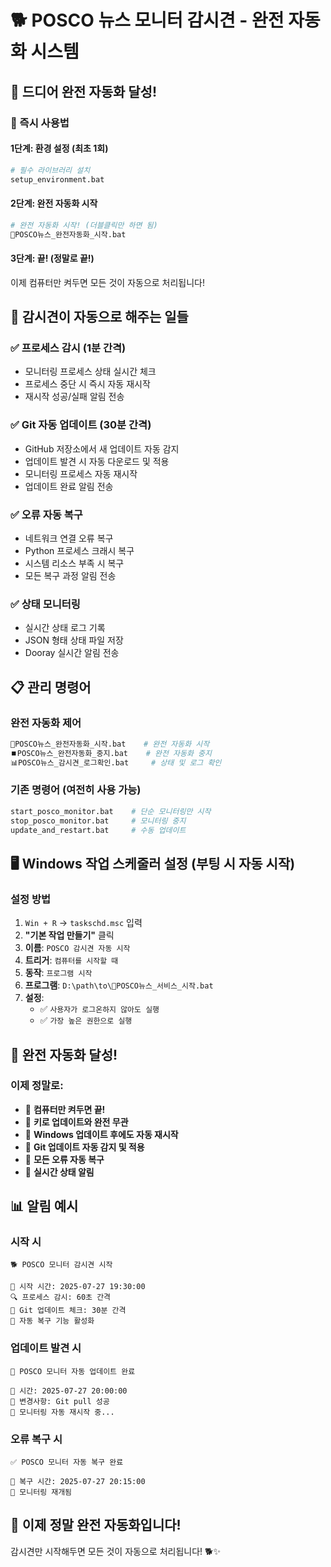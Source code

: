 # 🐕 POSCO 뉴스 모니터 감시견 - 완전 자동화 시스템

## 🎉 **드디어 완전 자동화 달성!**

### **🚀 즉시 사용법**

#### **1단계: 환경 설정 (최초 1회)**
```bash
# 필수 라이브러리 설치
setup_environment.bat
```

#### **2단계: 완전 자동화 시작**
```bash
# 완전 자동화 시작! (더블클릭만 하면 됨)
🚀POSCO뉴스_완전자동화_시작.bat
```

#### **3단계: 끝! (정말로 끝!)**
이제 컴퓨터만 켜두면 모든 것이 자동으로 처리됩니다!

## 🎯 **감시견이 자동으로 해주는 일들**

### **✅ 프로세스 감시 (1분 간격)**
- 모니터링 프로세스 상태 실시간 체크
- 프로세스 중단 시 즉시 자동 재시작
- 재시작 성공/실패 알림 전송

### **✅ Git 자동 업데이트 (30분 간격)**
- GitHub 저장소에서 새 업데이트 자동 감지
- 업데이트 발견 시 자동 다운로드 및 적용
- 모니터링 프로세스 자동 재시작
- 업데이트 완료 알림 전송

### **✅ 오류 자동 복구**
- 네트워크 연결 오류 복구
- Python 프로세스 크래시 복구
- 시스템 리소스 부족 시 복구
- 모든 복구 과정 알림 전송

### **✅ 상태 모니터링**
- 실시간 상태 로그 기록
- JSON 형태 상태 파일 저장
- Dooray 실시간 알림 전송

## 📋 **관리 명령어**

### **완전 자동화 제어**
```bash
🚀POSCO뉴스_완전자동화_시작.bat    # 완전 자동화 시작
⏹️POSCO뉴스_완전자동화_중지.bat    # 완전 자동화 중지
📊POSCO뉴스_감시견_로그확인.bat     # 상태 및 로그 확인
```

### **기존 명령어 (여전히 사용 가능)**
```bash
start_posco_monitor.bat    # 단순 모니터링만 시작
stop_posco_monitor.bat     # 모니터링 중지
update_and_restart.bat     # 수동 업데이트
```

## 🖥️ **Windows 작업 스케줄러 설정 (부팅 시 자동 시작)**

### **설정 방법**
1. `Win + R` → `taskschd.msc` 입력
2. **"기본 작업 만들기"** 클릭
3. **이름**: `POSCO 감시견 자동 시작`
4. **트리거**: `컴퓨터를 시작할 때`
5. **동작**: `프로그램 시작`
6. **프로그램**: `D:\path\to\🔧POSCO뉴스_서비스_시작.bat`
7. **설정**: 
   - ✅ `사용자가 로그온하지 않아도 실행`
   - ✅ `가장 높은 권한으로 실행`

## 🎊 **완전 자동화 달성!**

### **이제 정말로:**
- 🔄 **컴퓨터만 켜두면 끝!**
- 🔄 **키로 업데이트와 완전 무관**
- 🔄 **Windows 업데이트 후에도 자동 재시작**
- 🔄 **Git 업데이트 자동 감지 및 적용**
- 🔄 **모든 오류 자동 복구**
- 🔄 **실시간 상태 알림**

## 📊 **알림 예시**

### **시작 시**
```
🐕 POSCO 모니터 감시견 시작

📅 시작 시간: 2025-07-27 19:30:00
🔍 프로세스 감시: 60초 간격
🔄 Git 업데이트 체크: 30분 간격
🚀 자동 복구 기능 활성화
```

### **업데이트 발견 시**
```
🔄 POSCO 모니터 자동 업데이트 완료

📅 시간: 2025-07-27 20:00:00
🔄 변경사항: Git pull 성공
🚀 모니터링 자동 재시작 중...
```

### **오류 복구 시**
```
✅ POSCO 모니터 자동 복구 완료

📅 복구 시간: 2025-07-27 20:15:00
🚀 모니터링 재개됨
```

## 🎯 **이제 정말 완전 자동화입니다!**

감시견만 시작해두면 모든 것이 자동으로 처리됩니다! 🐕✨